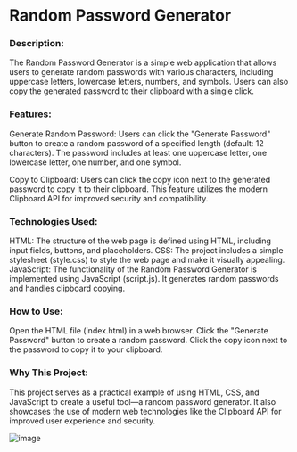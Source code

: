 # Random Password Generator

<h3>Description:</h3>
The Random Password Generator is a simple web application that allows users to generate random passwords with various characters, including uppercase letters, lowercase letters, numbers, and symbols. Users can also copy the generated password to their clipboard with a single click.

<h3>Features:</h3>
Generate Random Password: Users can click the "Generate Password" button to create a random password of a specified length (default: 12 characters). The password includes at least one uppercase letter, one lowercase letter, one number, and one symbol.

Copy to Clipboard: Users can click the copy icon next to the generated password to copy it to their clipboard. This feature utilizes the modern Clipboard API for improved security and compatibility.

<h3>Technologies Used:</h3>
HTML: The structure of the web page is defined using HTML, including input fields, buttons, and placeholders.
CSS: The project includes a simple stylesheet (style.css) to style the web page and make it visually appealing.
JavaScript: The functionality of the Random Password Generator is implemented using JavaScript (script.js). It generates random passwords and handles clipboard copying.

<h3>How to Use:</h3>
Open the HTML file (index.html) in a web browser.
Click the "Generate Password" button to create a random password.
Click the copy icon next to the password to copy it to your clipboard.

<h3>Why This Project:</h3>
This project serves as a practical example of using HTML, CSS, and JavaScript to create a useful tool—a random password generator. It also showcases the use of modern web technologies like the Clipboard API for improved user experience and security.

![image](https://github.com/Rahimeen-Altaf/RandomPasswordGenerator/assets/143562060/6d5c89c9-80f9-4ce2-93ab-3bb1eeb9f0ba)
